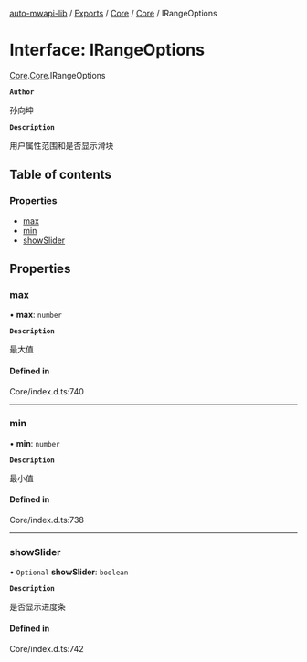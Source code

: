 [auto-mwapi-lib](../README.md) / [Exports](../modules.md) / [Core](../modules/Core.md) / [Core](../modules/Core.Core.md) / IRangeOptions

# Interface: IRangeOptions

[Core](../modules/Core.md).[Core](../modules/Core.Core.md).IRangeOptions

**`Author`**

孙向坤

**`Description`**

用户属性范围和是否显示滑块

## Table of contents

### Properties

- [max](Core.Core.IRangeOptions.md#max)
- [min](Core.Core.IRangeOptions.md#min)
- [showSlider](Core.Core.IRangeOptions.md#showslider)

## Properties

### max

• **max**: `number`

**`Description`**

最大值

#### Defined in

Core/index.d.ts:740

___

### min

• **min**: `number`

**`Description`**

最小值

#### Defined in

Core/index.d.ts:738

___

### showSlider

• `Optional` **showSlider**: `boolean`

**`Description`**

是否显示进度条

#### Defined in

Core/index.d.ts:742
